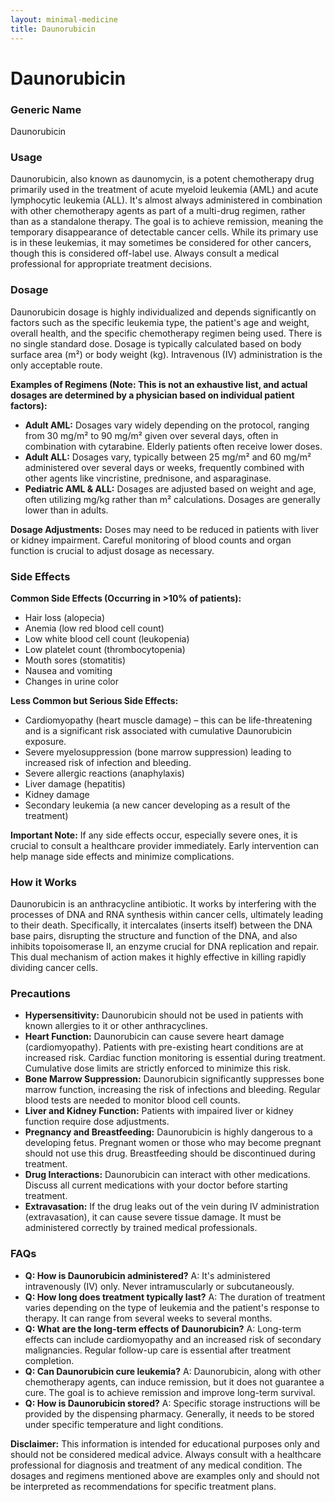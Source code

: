 ```yaml
---
layout: minimal-medicine
title: Daunorubicin
---
```


# Daunorubicin
### Generic Name
Daunorubicin

### Usage
Daunorubicin, also known as daunomycin, is a potent chemotherapy drug primarily used in the treatment of acute myeloid leukemia (AML) and acute lymphocytic leukemia (ALL). It's almost always administered in combination with other chemotherapy agents as part of a multi-drug regimen, rather than as a standalone therapy.  The goal is to achieve remission, meaning the temporary disappearance of detectable cancer cells.  While its primary use is in these leukemias, it may sometimes be considered for other cancers, though this is considered off-label use.  Always consult a medical professional for appropriate treatment decisions.

### Dosage
Daunorubicin dosage is highly individualized and depends significantly on factors such as the specific leukemia type, the patient's age and weight, overall health, and the specific chemotherapy regimen being used.  There is no single standard dose.  Dosage is typically calculated based on body surface area (m²) or body weight (kg).  Intravenous (IV) administration is the only acceptable route.  

**Examples of Regimens (Note: This is not an exhaustive list, and actual dosages are determined by a physician based on individual patient factors):**

* **Adult AML:**  Dosages vary widely depending on the protocol, ranging from 30 mg/m² to 90 mg/m² given over several days, often in combination with cytarabine.  Elderly patients often receive lower doses.
* **Adult ALL:** Dosages vary, typically between 25 mg/m² and 60 mg/m²  administered over several days or weeks, frequently combined with other agents like vincristine, prednisone, and asparaginase.
* **Pediatric AML & ALL:**  Dosages are adjusted based on weight and age, often utilizing mg/kg rather than m² calculations. Dosages are generally lower than in adults.


**Dosage Adjustments:**  Doses may need to be reduced in patients with liver or kidney impairment.  Careful monitoring of blood counts and organ function is crucial to adjust dosage as necessary.


### Side Effects

**Common Side Effects (Occurring in >10% of patients):**

* Hair loss (alopecia)
* Anemia (low red blood cell count)
* Low white blood cell count (leukopenia)
* Low platelet count (thrombocytopenia)
* Mouth sores (stomatitis)
* Nausea and vomiting
* Changes in urine color


**Less Common but Serious Side Effects:**

* Cardiomyopathy (heart muscle damage) – this can be life-threatening and is a significant risk associated with cumulative Daunorubicin exposure.
* Severe myelosuppression (bone marrow suppression) leading to increased risk of infection and bleeding.
* Severe allergic reactions (anaphylaxis)
* Liver damage (hepatitis)
* Kidney damage
* Secondary leukemia (a new cancer developing as a result of the treatment)


**Important Note:** If any side effects occur, especially severe ones, it is crucial to consult a healthcare provider immediately.  Early intervention can help manage side effects and minimize complications.

### How it Works
Daunorubicin is an anthracycline antibiotic. It works by interfering with the processes of DNA and RNA synthesis within cancer cells, ultimately leading to their death.  Specifically, it intercalates (inserts itself) between the DNA base pairs, disrupting the structure and function of the DNA, and also inhibits topoisomerase II, an enzyme crucial for DNA replication and repair.  This dual mechanism of action makes it highly effective in killing rapidly dividing cancer cells.

### Precautions

* **Hypersensitivity:** Daunorubicin should not be used in patients with known allergies to it or other anthracyclines.
* **Heart Function:** Daunorubicin can cause severe heart damage (cardiomyopathy).  Patients with pre-existing heart conditions are at increased risk.  Cardiac function monitoring is essential during treatment.  Cumulative dose limits are strictly enforced to minimize this risk.
* **Bone Marrow Suppression:** Daunorubicin significantly suppresses bone marrow function, increasing the risk of infections and bleeding. Regular blood tests are needed to monitor blood cell counts.
* **Liver and Kidney Function:**  Patients with impaired liver or kidney function require dose adjustments.
* **Pregnancy and Breastfeeding:**  Daunorubicin is highly dangerous to a developing fetus.  Pregnant women or those who may become pregnant should not use this drug. Breastfeeding should be discontinued during treatment.
* **Drug Interactions:**  Daunorubicin can interact with other medications.  Discuss all current medications with your doctor before starting treatment.
* **Extravasation:**  If the drug leaks out of the vein during IV administration (extravasation), it can cause severe tissue damage.  It must be administered correctly by trained medical professionals.

### FAQs

* **Q: How is Daunorubicin administered?**  A: It's administered intravenously (IV) only.  Never intramuscularly or subcutaneously.
* **Q: How long does treatment typically last?** A:  The duration of treatment varies depending on the type of leukemia and the patient's response to therapy.  It can range from several weeks to several months.
* **Q: What are the long-term effects of Daunorubicin?** A: Long-term effects can include cardiomyopathy and an increased risk of secondary malignancies. Regular follow-up care is essential after treatment completion.
* **Q:  Can Daunorubicin cure leukemia?** A: Daunorubicin, along with other chemotherapy agents, can induce remission, but it does not guarantee a cure.  The goal is to achieve remission and improve long-term survival.
* **Q: How is Daunorubicin stored?** A:  Specific storage instructions will be provided by the dispensing pharmacy.  Generally, it needs to be stored under specific temperature and light conditions.

**Disclaimer:** This information is intended for educational purposes only and should not be considered medical advice.  Always consult with a healthcare professional for diagnosis and treatment of any medical condition.  The dosages and regimens mentioned above are examples only and should not be interpreted as recommendations for specific treatment plans.
